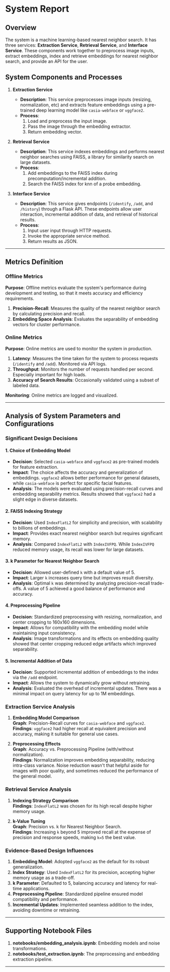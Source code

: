# System Report


## Overview
The system is a machine learning-based nearest neighbor search. It has three services: **Extraction Service**, **Retrieval Service**, and **Interface Service**. These components work together to preprocess image inputs, extract embeddings, index and retrieve embeddings for nearest neighbor search, and provide an API for the user.

## System Components and Processes
1. **Extraction Service**  
   - **Description**: This service preprocesses image inputs (resizing, normalization, etc) and extracts feature embeddings using a pre-trained deep learning model like `casia-webface` or `vggface2`. 
   - **Process**:  
     1. Load and preprocess the input image.
     2. Pass the image through the embedding extractor.
     3. Return embedding vector.

2. **Retrieval Service**  
   - **Description**: This service indexes embeddings and performs nearest neighbor searches using FAISS, a library for similarity search on large datasets.  
   - **Process**:  
     1. Add embeddings to the FAISS index during precomputation/incremental addition.
     2. Search the FAISS index for knn of a probe embedding.

3. **Interface Service**  
   - **Description**: This service gives endpoints (`/identify`, `/add`, and `/history`) through a Flask API. These endpoints allow user interaction, incremental addition of data, and retrieval of historical results.  
   - **Process**:  
     1. Input user input through HTTP requests.
     2. Invoke the appropriate service method.
     3. Return results as JSON.

---

## Metrics Definition

### Offline Metrics
**Purpose**: Offline metrics evaluate the system's performance during development and testing, so  that it meets accuracy and efficiency requirements.

1. **Precision-Recall**: Measures the quality of the nearest neighbor search by calculating precision and recall. 
2. **Embedding Space Analysis**: Evaluates the separability of embedding vectors for cluster performance.

### Online Metrics
**Purpose**: Online metrics are used to monitor the system in production.

1. **Latency**: Measures the time taken for the system to process requests (`/identify` and `/add`). Monitored via API logs.
2. **Throughput**: Monitors the number of requests handled per second. Especially important for high loads.
3. **Accuracy of Search Results**: Occasionally validated using a subset of labeled data.

**Monitoring**: Online metrics are logged and visualized.

---

## Analysis of System Parameters and Configurations

### Significant Design Decisions

#### **1. Choice of Embedding Model**
   - **Decision**: Selected `casia-webface` and `vggface2` as pre-trained models for feature extraction.  
   - **Impact**: The choice affects the accuracy and generalization of embeddings. `vggface2` allows better performance for general datasets, while `casia-webface` is perfect for specific facial features.  
   - **Analysis**: The models were evaluated using precision-recall curves and embedding separability metrics. Results showed that `vggface2` had a slight edge in diverse datasets.  

#### **2. FAISS Indexing Strategy**
   - **Decision**: Used `IndexFlatL2` for simplicity and precision, with scalability to billions of embeddings.  
   - **Impact**: Provides exact nearest neighbor search but requires significant memory.  
   - **Analysis**: Compared `IndexFlatL2` with `IndexIVFPQ`. While `IndexIVFPQ` reduced memory usage, its recall was lower for large datasets. 

#### **3. k Parameter for Nearest Neighbor Search**
   - **Decision**: Allowed user-defined `k` with a default value of 5.  
   - **Impact**: Larger `k` increases query time but improves result diversity.  
   - **Analysis**: Optimal `k` was determined by analyzing precision-recall trade-offs. A value of 5 achieved a good balance of performance and accuracy.

#### **4. Preprocessing Pipeline**
   - **Decision**: Standardized preprocessing with resizing, normalization, and center cropping to 160x160 dimensions.  
   - **Impact**: Allows for compatibility with the embedding model while maintaining input consistency.  
   - **Analysis**: Image transformations and its effects on embedding quality showed that center cropping reduced edge artifacts which improved separability. 

#### **5. Incremental Addition of Data**
   - **Decision**: Supported incremental addition of embeddings to the index via the `/add` endpoint.  
   - **Impact**: Allows the system to dynamically grow without retraining.  
   - **Analysis**: Evaluated the overhead of incremental updates. There was a minimal impact on query latency for up to 1M embeddings.

### Extraction Service Analysis

1. **Embedding Model Comparison**  
   **Graph**: Precision-Recall curves for `casia-webface` and `vggface2`.  
   **Findings**: `vggface2` had higher recall at equivalent precision and accuracy, making it suitable for general use cases.

2. **Preprocessing Effects**  
   **Graph**: Accuracy vs. Preprocessing Pipeline (with/without normalization).  
   **Findings**: Normalization improves embedding separability, reducing intra-class variance. Noise reduction wasn't that helpful aside for images with poor quality, and sometimes reduced the performance of the general model.

### Retrieval Service Analysis

1. **Indexing Strategy Comparison**  
   **Findings**: `IndexFlatL2` was chosen for its high recall despite higher memory usage.

2. **k-Value Tuning**  
   **Graph**: Precision vs. k for Nearest Neighbor Search.  
   **Findings**: Increasing `k` beyond 5 improved recall at the expense of precision and response speeds, making `k=5` the best value.

### Evidence-Based Design Influences

1. **Embedding Model**: Adopted `vggface2` as the default for its robust generalization.  
2. **Index Strategy**: Used `IndexFlatL2` for its precision, accepting higher memory usage as a trade-off.  
3. **k Parameter**: Defaulted to 5, balancing accuracy and latency for real-time applications.  
4. **Preprocessing Pipeline**: Standardized pipeline ensured model compatibility and performance.  
5. **Incremental Updates**: Implemented seamless addition to the index, avoiding downtime or retraining.

---

## Supporting Notebook Files


1. **notebooks/embedding_analysis.ipynb**:  Embedding models and noise transformations.
2. **notebooks/test_extraction.ipynb**: The preprocessing and embedding extraction pipeline.

---
